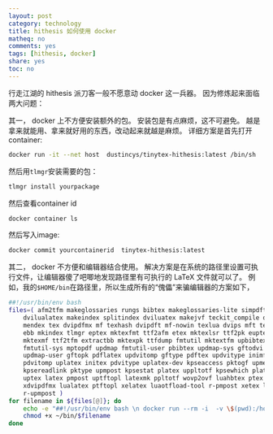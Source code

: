 ```yaml
---
layout: post
category: technology
title: hithesis 如何使用 docker
matheq: no
comments: yes
tags: [hithesis, docker]
share: yes
toc: no
---
```


行走江湖的 hithesis 派刀客一般不愿意动 docker 这一兵器。
因为修炼起来面临两大问题：

其一， docker 上不方便安装额外的包。
安装包是有点麻烦，这不可避免。
越是拿来就能用、拿来就好用的东西，改动起来就越是麻烦。
详细方案是首先打开container:
```sh
docker run -it --net host  dustincys/tinytex-hithesis:latest /bin/sh
```
然后用`tlmgr`安装需要的包：
```sh
tlmgr install yourpackage
```
然后查看container id
```sh
docker container ls
```
然后写入image:
```sh
docker commit yourcontainerid  tinytex-hithesis:latest
```

其二， docker 不方便和编辑器结合使用。
解决方案是在系统的路径里设置可执行文件，让编辑器傻了吧唧地发现路径里有可执行的 LaTeX 文件就可以了。
例如，我的`$HOME/bin`在路径里，所以生成所有的“傀儡”来骗编辑器的方案如下，
```sh
##!/usr/bin/env bash
files=( afm2tfm makeglossaries rungs bibtex makeglossaries-lite simpdftex \
    dvilualatex makeindex splitindex dviluatex makejvf teckit_compile dvipdfm \
    mendex tex dvipdfmx mf texhash dvipdft mf-nowin texlua dvips mft texluac \
    ebb mkindex tlmgr eptex mktexfmt ttf2afm etex mktexlsr ttf2pk euptex \
    mktexmf ttf2tfm extractbb mktexpk ttfdump fmtutil mktextfm upbibtex \
    fmtutil-sys mptopdf updmap fmtutil-user pbibtex updmap-sys gftodvi pdfetex \
    updmap-user gftopk pdflatex updvitomp gftype pdftex updvitype inimf \
    pdvitomp uplatex initex pdvitype uplatex-dev kpseaccess pktogf upmendex \
    kpsereadlink pktype upmpost kpsestat platex uppltotf kpsewhich platex-dev \
    uptex latex pmpost uptftopl latexmk ppltotf wovp2ovf luahbtex ptex \
    xdvipdfmx lualatex ptftopl xelatex luaotfload-tool r-pmpost xetex luatex \
    r-upmpost )
for filename in ${files[@]}; do
    echo -e "##!/usr/bin/env bash \n docker run --rm -i  -v \$(pwd):/home/runner dustincys/tinytex-hithesis:latest $filename \$@"  > ~/bin/$filename
    chmod +x ~/bin/$filename
done
```
